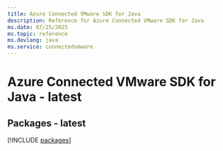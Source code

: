 ```yaml
---
title: Azure Connected VMware SDK for Java
description: Reference for Azure Connected VMware SDK for Java
ms.date: 07/25/2025
ms.topic: reference
ms.devlang: java
ms.service: connectedvmware
---
```

# Azure Connected VMware SDK for Java - latest
## Packages - latest
[!INCLUDE [packages](connected-vmware-index.md)]